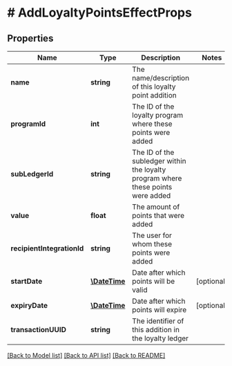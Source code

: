 # # AddLoyaltyPointsEffectProps

## Properties

Name | Type | Description | Notes
------------ | ------------- | ------------- | -------------
**name** | **string** | The name/description of this loyalty point addition | 
**programId** | **int** | The ID of the loyalty program where these points were added | 
**subLedgerId** | **string** | The ID of the subledger within the loyalty program where these points were added | 
**value** | **float** | The amount of points that were added | 
**recipientIntegrationId** | **string** | The user for whom these points were added | 
**startDate** | [**\DateTime**](\DateTime.md) | Date after which points will be valid | [optional] 
**expiryDate** | [**\DateTime**](\DateTime.md) | Date after which points will expire | [optional] 
**transactionUUID** | **string** | The identifier of this addition in the loyalty ledger | 

[[Back to Model list]](../../README.md#documentation-for-models) [[Back to API list]](../../README.md#documentation-for-api-endpoints) [[Back to README]](../../README.md)


